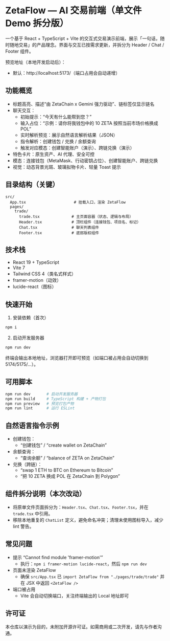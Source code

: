 # ZetaFlow — AI 交易前端（单文件 Demo 拆分版）

一个基于 React + TypeScript + Vite 的交互式交易演示前端，展示「一句话，随时随地交易」的产品理念。界面与交互已按需求更新，并拆分为 Header / Chat / Footer 组件。

预览地址（本地开发启动后）：
- 默认：http://localhost:5173/（端口占用会自动递增）

## 功能概览
- 标题高亮、描述“由 ZetaChain x Gemini 强力驱动”、链标签仅显示链名
- 聊天交互：
  - 初始提示：“今天有什么能帮到您？”
  - 输入占位：“示例：请你将我钱包中的 10 ZETA 按照当前市场价格换成 POL”
  - 实时解析预览：展示自然语言解析结果（JSON）
  - 指令解析：创建钱包 / 兑换 / 余额查询
  - 触发对应模态：创建智能账户（演示）、跨链兑换（演示）
- 特色卡片：原生资产、AI 代理、安全可控
- 模态：连接钱包（MetaMask、行动密钥占位）、创建智能账户、跨链兑换
- 视觉：动态背景光斑、玻璃拟物卡片、轻量 Toast 提示

## 目录结构（关键）
```
src/
  App.tsx                     # 挂载入口，渲染 ZetaFlow
  pages/
    trade/
      trade.tsx              # 主页面容器（状态、逻辑与布局）
      Header.tsx             # 顶栏组件（连接钱包、项目名、标记）
      Chat.tsx               # 聊天列表组件
      Footer.tsx             # 底部版权组件
```

## 技术栈
- React 19 + TypeScript
- Vite 7
- Tailwind CSS 4（类名式样式）
- framer-motion（动效）
- lucide-react（图标）

## 快速开始
1) 安装依赖（首次）
```bash
npm i
```

2) 启动开发服务器
```bash
npm run dev
```
终端会输出本地地址，浏览器打开即可预览（如端口被占用会自动切换到 5174/5175/…）。

## 可用脚本
```bash
npm run dev       # 启动开发服务器
npm run build     # TypeScript 构建 + 产物打包
npm run preview   # 预览打包产物
npm run lint      # 运行 ESLint
```

## 自然语言指令示例
- 创建钱包：
  - “创建钱包” / “create wallet on ZetaChain”
- 余额查询：
  - “查询余额” / “balance of ZETA on ZetaChain”
- 兑换（跨链）：
  - “swap 1 ETH to BTC on Ethereum to Bitcoin”
  - “把 10 ZETA 换成 POL 在 ZetaChain 到 Polygon”

## 组件拆分说明（本次改动）
- 将原单文件页面拆分为：`Header.tsx`、`Chat.tsx`、`Footer.tsx`，并在 `trade.tsx` 中引用。
- 移除本地重复的 `ChatList` 定义，避免命名冲突；清理未使用图标导入，减少 lint 警告。

## 常见问题
- 提示 “Cannot find module 'framer-motion'”
  - 执行：`npm i framer-motion lucide-react`，然后 `npm run dev`
- 页面未渲染 ZetaFlow
  - 确保 `src/App.tsx` 已 `import ZetaFlow from "./pages/trade/trade"` 并在 JSX 中返回 `<ZetaFlow />`
- 端口被占用
  - Vite 会自动切换端口，关注终端输出的 Local 地址即可

## 许可证
本仓库以演示为目的，未附加开源许可证。如需商用或二次开发，请先与作者沟通。
